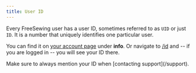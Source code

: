 ```yaml
---
title: User ID
---
```


Every FreeSewing user has a user ID, sometimes referred to as `UID` or just `ID`.
It is a number that uniquely identifies one particular user.

You can find it on [your account page](/account) under **info**.
Or navigate to [/id](/id) and  -- if you are logged in -- you will see your ID there.

<Tip compact noP>
Make sure to always mention your ID when [contacting support](/support).
</Tip>

